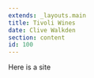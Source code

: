 ```yaml
---
extends: _layouts.main
title: Tivoli Wines
date: Clive Walkden
section: content
id: 100
---
```


Here is a site